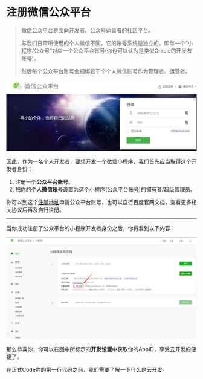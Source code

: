 # 注册微信公众平台

> 微信公众平台是面向开发者、公众号运营者的社区平台。
>
> 与我们日常所使用的个人微信不同，它的账号系统是独立的，即每一个“小程序/公众号”对应一个公众平台账号(你也可以认为是类似Oracle的开发者账号)。
>
> 然后每个公众平台账号会捆绑若干个个人微信账号作为管理者、运营者。

<p align="center">
    <img src="../pic/wechatopen.png" alt="wechatopen"/>
</p>

因此，作为一名个人开发者，要想开发一个微信小程序，我们首先应当取得这个开发者身份：

1. 注册一个**公众平台账号**。
2. 把你的**个人微信账号**设置为这个小程序(公众平台账号)的拥有者/超级管理员。

你可以到这个[注册地址](https://mp.weixin.qq.com/wxopen/waregister?action=step1&token=&lang=zh_CN)申请公众平台账号，也可以自行百度官网文档，查看更多相关协议后再及自行注册。

---

当你成功注册了公众平台的小程序开发者身份之后，你将看到以下内容：

<p align="center">
    <img src="../pic/miniprogramctl.png" alt="wechatopen"/>
</p>

那么恭喜你，你可以在图中所标示的**开发设置**中获取你的AppID，享受云开发的便捷了。

在正式Code你的第一行代码之前，我们需要了解一下什么是云开发。